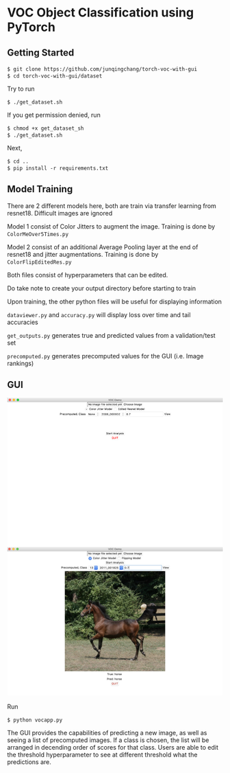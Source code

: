 # VOC Object Classification using PyTorch

## Getting Started
```
$ git clone https://github.com/junqingchang/torch-voc-with-gui
$ cd torch-voc-with-gui/dataset
```

Try to run
```
$ ./get_dataset.sh
```

If you get permission denied, run
```
$ chmod +x get_dataset_sh
$ ./get_dataset.sh
```

Next,

```
$ cd ..
$ pip install -r requirements.txt
```

## Model Training
There are 2 different models here, both are train via transfer learning from resnet18. Difficult images are ignored

Model 1 consist of Color Jitters to augment the image.
Training is done by `ColorMeOver5Times.py`

Model 2 consist of an additional Average Pooling layer at the end of resnet18 and jitter augmentations. Training is done by `ColorFlipEditedRes.py`

Both files consist of hyperparameters that can be edited. 

Do take note to create your output directory before starting to train

Upon training, the other python files will be useful for displaying information

`dataviewer.py` and `accuracy.py` will display loss over time and tail accuracies

`get_outputs.py` generates true and predicted values from a validation/test set

`precomputed.py` generates precomputed values for the GUI (i.e. Image rankings)

## GUI
![Unloaded GUI](unloaded.png)
![Loaded GUI with prediction](loaded.jpg)

Run 
```
$ python vocapp.py
```

The GUI provides the capabilities of predicting a new image, as well as seeing a list of precomputed images. If a class is chosen, the list will be arranged in decending order of scores for that class. Users are able to edit the threshold hyperparameter to see at different threshold what the predictions are.